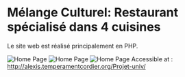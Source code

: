 # Mélange Culturel: Restaurant spécialisé dans 4 cuisines
Le site web est réalisé principalement en PHP.

![Home Page](./RAPPORT/11111.png)
![Home Page](./RAPPORT/22222.png)
![Home Page](./RAPPORT/33333.png)
Accessible at : http://alexis.temperamentcordier.org/Projet-univ/
